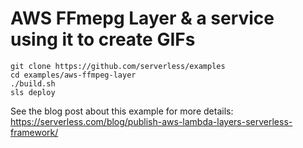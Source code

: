 <!--
title: .'AWS FFmepg Layer'
description: 'AWS FFmepg Layer & a service using it to create GIFs'
framework: v1
platform: AWS
language: nodeJS
priority: 10
authorLink: 'https://github.com/tdhopper'
authorName: 'Timothy Hopper'
authorAvatar: 'https://avatars0.githubusercontent.com/u/611122?v=4&s=140'
-->

# AWS FFmepg Layer & a service using it to create GIFs
```
git clone https://github.com/serverless/examples
cd examples/aws-ffmpeg-layer
./build.sh
sls deploy
```

See the blog post about this example for more details:
https://serverless.com/blog/publish-aws-lambda-layers-serverless-framework/
